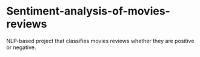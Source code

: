 # Sentiment-analysis-of-movies-reviews
NLP-based project that classifies movies reviews whether they are positive or negative.
